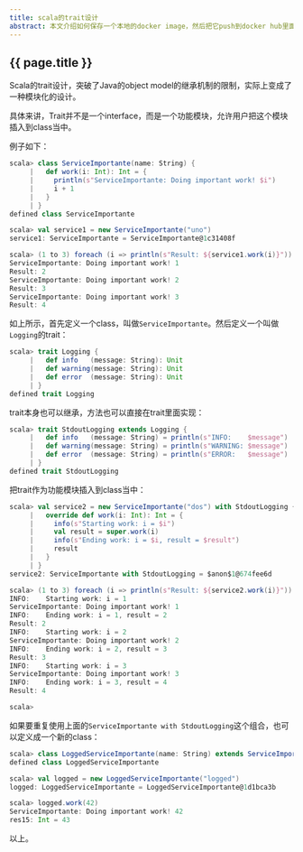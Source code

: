 ```yaml
---
title: scala的trait设计
abstract: 本文介绍如何保存一个本地的docker image，然后把它push到docker hub里面去。
---
```


## {{ page.title }}

Scala的trait设计，突破了Java的object model的继承机制的限制，实际上变成了一种模块化的设计。

具体来讲，Trait并不是一个interface，而是一个功能模块，允许用户把这个模块插入到class当中。

例子如下：

```scala
scala> class ServiceImportante(name: String) {
     |   def work(i: Int): Int = {
     |     println(s"ServiceImportante: Doing important work! $i")
     |     i + 1
     |   }
     | }
defined class ServiceImportante
```

```scala
scala> val service1 = new ServiceImportante("uno")
service1: ServiceImportante = ServiceImportante@1c31408f
```

```scala
scala> (1 to 3) foreach (i => println(s"Result: ${service1.work(i)}"))
ServiceImportante: Doing important work! 1
Result: 2
ServiceImportante: Doing important work! 2
Result: 3
ServiceImportante: Doing important work! 3
Result: 4
```

如上所示，首先定义一个class，叫做`ServiceImportante`。然后定义一个叫做`Logging`的trait：

```scala
scala> trait Logging {
     |   def info   (message: String): Unit
     |   def warning(message: String): Unit
     |   def error  (message: String): Unit
     | }
defined trait Logging
```

trait本身也可以继承，方法也可以直接在trait里面实现：

```scala
scala> trait StdoutLogging extends Logging {
     |   def info   (message: String) = println(s"INFO:    $message")
     |   def warning(message: String) = println(s"WARNING: $message")
     |   def error  (message: String) = println(s"ERROR:   $message")
     | }
defined trait StdoutLogging
```

把trait作为功能模块插入到class当中：

```scala
scala> val service2 = new ServiceImportante("dos") with StdoutLogging {
     |   override def work(i: Int): Int = {
     |     info(s"Starting work: i = $i")
     |     val result = super.work(i)
     |     info(s"Ending work: i = $i, result = $result")
     |     result
     |   }
     | }
service2: ServiceImportante with StdoutLogging = $anon$1@674fee6d
```

```scala
scala> (1 to 3) foreach (i => println(s"Result: ${service2.work(i)}"))
INFO:    Starting work: i = 1
ServiceImportante: Doing important work! 1
INFO:    Ending work: i = 1, result = 2
Result: 2
INFO:    Starting work: i = 2
ServiceImportante: Doing important work! 2
INFO:    Ending work: i = 2, result = 3
Result: 3
INFO:    Starting work: i = 3
ServiceImportante: Doing important work! 3
INFO:    Ending work: i = 3, result = 4
Result: 4

scala>
```

如果要重复使用上面的`ServiceImportante with StdoutLogging`这个组合，也可以定义成一个新的class：

```scala
scala> class LoggedServiceImportante(name: String) extends ServiceImportante(name) with StdoutLogging
defined class LoggedServiceImportante

scala> val logged = new LoggedServiceImportante("logged")
logged: LoggedServiceImportante = LoggedServiceImportante@1d1bca3b

scala> logged.work(42)
ServiceImportante: Doing important work! 42
res15: Int = 43
````

以上。